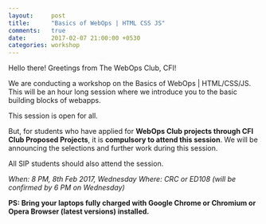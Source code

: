 ```yaml
---
layout:     post
title:      "Basics of WebOps | HTML CSS JS"
comments:   true
date:       2017-02-07 21:00:00 +0530
categories: workshop
---
```

Hello there!
Greetings from The WebOps Club, CFI!

We are conducting a workshop on the Basics of WebOps | HTML/CSS/JS. This will be an hour long session where we introduce you to the basic building blocks of webapps.

This session is open for all.

But, for students who have applied for **WebOps Club projects through CFI Club Proposed Projects**, it is **compulsory to attend this session**. We will be announcing the selections and further work during this session. 

All SIP students should also attend the session.

_When: 8 PM, 8th Feb 2017, Wednesday_
_Where: CRC or ED108 (will be confirmed by 6 PM on Wednesday)_

**PS: Bring your laptops fully charged with Google Chrome or Chromium or Opera Browser (latest versions) installed.**

